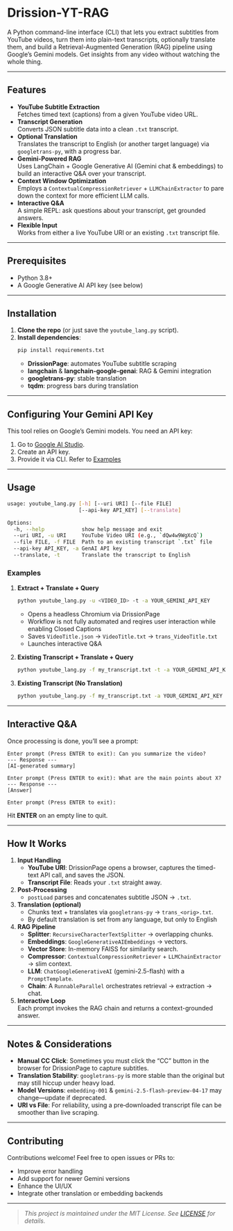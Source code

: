 # Drission-YT-RAG

A Python command-line interface (CLI) that lets you extract subtitles from YouTube videos, turn them into plain-text transcripts, optionally translate them, and build a Retrieval-Augmented Generation (RAG) pipeline using Google’s Gemini models. Get insights from any video without watching the whole thing.

---

## Features

- **YouTube Subtitle Extraction**  
  Fetches timed text (captions) from a given YouTube video URL.
- **Transcript Generation**  
  Converts JSON subtitle data into a clean `.txt` transcript.
- **Optional Translation**  
  Translates the transcript to English (or another target language) via `googletrans-py`, with a progress bar.
- **Gemini-Powered RAG**  
  Uses LangChain + Google Generative AI (Gemini chat & embeddings) to build an interactive Q&A over your transcript.
- **Context Window Optimization**  
  Employs a `ContextualCompressionRetriever` + `LLMChainExtractor` to pare down the context for more efficient LLM calls.
- **Interactive Q&A**  
  A simple REPL: ask questions about your transcript, get grounded answers.
- **Flexible Input**  
  Works from either a live YouTube URI or an existing `.txt` transcript file.

---

## Prerequisites

- Python 3.8+
- A Google Generative AI API key (see below)

---

## Installation

1. **Clone the repo** (or just save the `youtube_lang.py` script).  
2. **Install dependencies**:
   ```bash
   pip install requirements.txt
   ```
   - **DrissionPage**: automates YouTube subtitle scraping  
   - **langchain** & **langchain-google-genai**: RAG & Gemini integration  
   - **googletrans-py**: stable translation  
   - **tqdm**: progress bars during translation  

---

## Configuring Your Gemini API Key

This tool relies on Google’s Gemini models. You need an API key:

1. Go to [Google AI Studio](https://aistudio.google.com/apikey).  
2. Create an API key.
3. Provide it via CLI. Refer to [Examples](https://github.com/djmahe4/Drission-YT-RAG/blob/main/README.md#examples)

---

## Usage

```bash
usage: youtube_lang.py [-h] [--uri URI] [--file FILE]
                       [--api-key API_KEY] [--translate]

Options:
  -h, --help            show help message and exit
  --uri URI, -u URI     YouTube Video URI (e.g., `dQw4w9WgXcQ`)
  --file FILE, -f FILE  Path to an existing transcript `.txt` file
  --api-key API_KEY, -a GenAI API key
  --translate, -t       Translate the transcript to English
```

### Examples

1. **Extract + Translate + Query**  
   ```bash
   python youtube_lang.py -u <VIDEO_ID> -t -a YOUR_GEMINI_API_KEY
   ```
   - Opens a headless Chromium via DrissionPage
   - Workflow is not fully automated and reqires user interaction while enabling Closed Captions
   - Saves `VideoTitle.json` → `VideoTitle.txt` → `trans_VideoTitle.txt`  
   - Launches interactive Q&A  

2. **Existing Transcript + Translate + Query**  
   ```bash
   python youtube_lang.py -f my_transcript.txt -t -a YOUR_GEMINI_API_KEY
   ```

3. **Existing Transcript (No Translation)**  
   ```bash
   python youtube_lang.py -f my_transcript.txt -a YOUR_GEMINI_API_KEY
   ```

---

## Interactive Q&A

Once processing is done, you’ll see a prompt:

```text
Enter prompt (Press ENTER to exit): Can you summarize the video?
--- Response ---
[AI-generated summary]

Enter prompt (Press ENTER to exit): What are the main points about X?
--- Response ---
[Answer]

Enter prompt (Press ENTER to exit):
```

Hit **ENTER** on an empty line to quit.

---

## How It Works

1. **Input Handling**  
   - **YouTube URI**: DrissionPage opens a browser, captures the timed-text API call, and saves the JSON.
   - **Transcript File**: Reads your `.txt` straight away.
2. **Post-Processing**  
   - `postLoad` parses and concatenates subtitle JSON → `.txt`.
3. **Translation (optional)**  
   - Chunks text + translates via `googletrans-py` → `trans_<orig>.txt`.
   - By default translation is set from any language, but only to English
4. **RAG Pipeline**  
   - **Splitter**: `RecursiveCharacterTextSplitter` → overlapping chunks.  
   - **Embeddings**: `GoogleGenerativeAIEmbeddings` → vectors.  
   - **Vector Store**: In-memory FAISS for similarity search.  
   - **Compressor**: `ContextualCompressionRetriever` + `LLMChainExtractor` → slim context.  
   - **LLM**: `ChatGoogleGenerativeAI` (gemini-2.5-flash) with a `PromptTemplate`.  
   - **Chain**: A `RunnableParallel` orchestrates retrieval → extraction → chat.
5. **Interactive Loop**  
   Each prompt invokes the RAG chain and returns a context-grounded answer.

---

## Notes & Considerations

- **Manual CC Click**: Sometimes you must click the “CC” button in the browser for DrissionPage to capture subtitles.  
- **Translation Stability**: `googletrans-py` is more stable than the original but may still hiccup under heavy load.  
- **Model Versions**: `embedding-001` & `gemini-2.5-flash-preview-04-17` may change—update if deprecated.  
- **URI vs File**: For reliability, using a pre‐downloaded transcript file can be smoother than live scraping.

---

## Contributing

Contributions welcome! Feel free to open issues or PRs to:

- Improve error handling  
- Add support for newer Gemini versions  
- Enhance the UI/UX  
- Integrate other translation or embedding backends  

---

> _This project is maintained under the MIT License. See [LICENSE](./LICENSE) for details._

